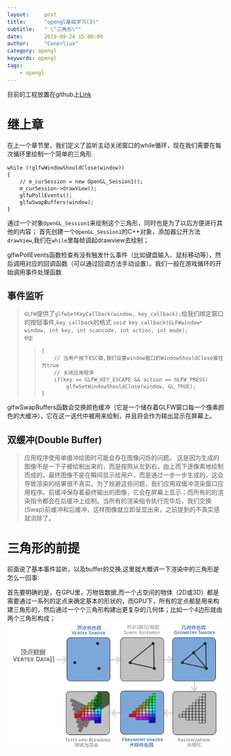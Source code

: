 ```yaml
---
layout:     post
title:      "opengl基础学习(3)"
subtitle:   " \"三角形\""
date:       2019-09-24 15:00:00
author:     "Conerlius"
category: opengl
keywords: opengl
tags:
    - opengl
---
```


目前的工程放置在github上[Link](https://github.com/Conerlius/LearnOpenGL)

# 继上章
在上一个章节里，我们定义了监听主动关闭窗口的while循环，现在我们需要在每次循环里绘制一个简单的三角形

```
while (!glfwWindowShouldClose(window))
{
    // m_curSession = new OpenGL_Session1();
	m_curSession->drawView();
    glfwPollEvents();
	glfwSwapBuffers(window);
}
```
通过一个对象`OpenGL_Session1`来绘制这个三角形，同时也是为了以后方便进行其他的内容；
首先创建一个`OpenGL_Session1`的C++对象，添加器公开方法`drawView`,我们在`while`里每帧调起drawview去绘制；

glfwPollEvents函数检查有没有触发什么事件（比如键盘输入、鼠标移动等），然后调用对应的回调函数（可以通过回调方法手动设置）。我们一般在游戏循环的开始调用事件处理函数

## 事件监听
> `GLFW`提供了`glfwSetKeyCallback(window, key_callback);`给我们绑定窗口的按钮事件,`key_callback`的格式 `void key_callback(GLFWwindow* window, int key, int scancode, int action, int mode);` <br>
> eg:
>> ```void key_callback(GLFWwindow* window, int key, int scancode, int >> action, int mode)
>> {
>>     // 当用户按下ESC键,我们设置window窗口的WindowShouldClose属性为true
>>     // 关闭应用程序
>>     if(key == GLFW_KEY_ESCAPE && action == GLFW_PRESS)
>>         glfwSetWindowShouldClose(window, GL_TRUE);
>> }
>> ```

glfwSwapBuffers函数会交换颜色缓冲（它是一个储存着GLFW窗口每一个像素颜色的大缓冲），它在这一迭代中被用来绘制，并且将会作为输出显示在屏幕上。

## 双缓冲(Double Buffer)

> 应用程序使用单缓冲绘图时可能会存在图像闪烁的问题。 这是因为生成的图像不是一下子被绘制出来的，而是按照从左到右，由上而下逐像素地绘制而成的。最终图像不是在瞬间显示给用户，而是通过一步一步生成的，这会导致渲染的结果很不真实。为了规避这些问题，我们应用双缓冲渲染窗口应用程序。前缓冲保存着最终输出的图像，它会在屏幕上显示；而所有的的渲染指令都会在后缓冲上绘制。当所有的渲染指令执行完毕后，我们交换(Swap)前缓冲和后缓冲，这样图像就立即呈显出来，之前提到的不真实感就消除了。

# 三角形的前提
前面说了基本事件监听，以及buffer的交换,这里就大概讲一下渲染中的三角形是怎么一回事:

首先要明确的是，在GPU里，万物皆数据,而一个占空间的物体（2D或3D）都是需要通过一系列的定点来确定基本的形状的，而GPU下，所有的定点都是用来构建三角形的，然后通过一个个三角形构建出更复杂的几何体；比如一个4边形就由两个三角形构成；<br>
![png](/images/OpenGL/opengl_3_pipeline.png)